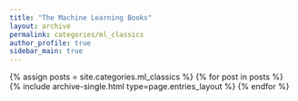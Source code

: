 ```yaml
---
title: "The Machine Learning Books"
layout: archive
permalink: categories/ml_classics
author_profile: true
sidebar_main: true
---
```


{% assign posts = site.categories.ml_classics %}
{% for post in posts %} {% include archive-single.html type=page.entries_layout %} {% endfor %}
